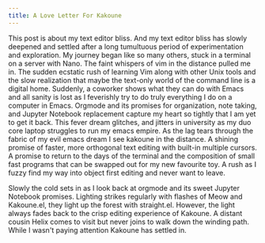 ```yaml
---
title: A Love Letter For Kakoune
---
```


This post is about my text editor bliss.
And my text editor bliss has slowly deepened and settled after a long tumultuous period of experimentation and exploration.
My journey began like so many others, stuck in a terminal on a server with Nano.
The faint whispers of vim in the distance pulled me in.
The sudden ecstatic rush of learning Vim along with other Unix tools and the slow realization that maybe the text-only world of the command line is a digital home.
Suddenly, a coworker shows what they can do with Emacs and all sanity is lost as I feverishly try to do truly everything I do on a computer in Emacs.
Orgmode and its promises for organization, note taking, and Jupyter Notebook replacement capture my heart so tightly that I am yet to get it back.
This fever dream glitches, and jitters in university as my duo core laptop struggles to run my emacs empire.
As the lag tears through the fabric of my evil emacs dream I see kakoune in the distance.
A shining promise of faster, more orthogonal text editing with built-in multiple cursors.
A promise to return to the days of the terminal and the composition of small fast programs that can be swapped out for my new favourite toy.
A rush as I fuzzy find my way into object first editing and never want to leave.

Slowly the cold sets in as I look back at orgmode and its sweet Jupyter Notebook promises.
Lighting strikes regularly with flashes of Meow and Kakoune.el, they light up the forest with straight.el.
However, the light always fades back to the crisp editing experience of Kakoune.
A distant cousin Helix comes to visit but never joins to walk down the winding path.
While I wasn't paying attention Kakoune has settled in.
